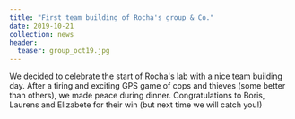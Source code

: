 ```yaml
---
title: "First team building of Rocha's group & Co."
date: 2019-10-21
collection: news
header:
  teaser: group_oct19.jpg
---
```

We decided to celebrate the start of Rocha's lab with a nice team building day.
After a tiring and exciting GPS game of cops and thieves (some better than others), we made peace during dinner. Congratulations to Boris, Laurens and Elizabete for their win
(but next time we will catch you!)
